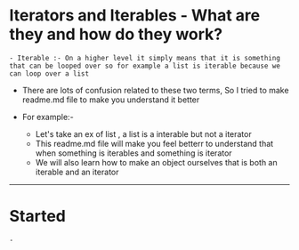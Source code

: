 # Iterators and Iterables - What are they and how do they work?

    - Iterable :- On a higher level it simply means that it is something that can be looped over so for example a list is iterable because we can loop over a list

- There are lots of confusion related to these two terms, So I tried to make readme.md file to make you understand it better

- For example:-
  - Let's take an ex of list , a list is a interable but not a iterator
  - This readme.md file will make you feel betterr to understand that when something is iterables and something is iterator
  - We will also learn how to make an object ourselves that is both an iterable and an iterator

---

# Started

    -
